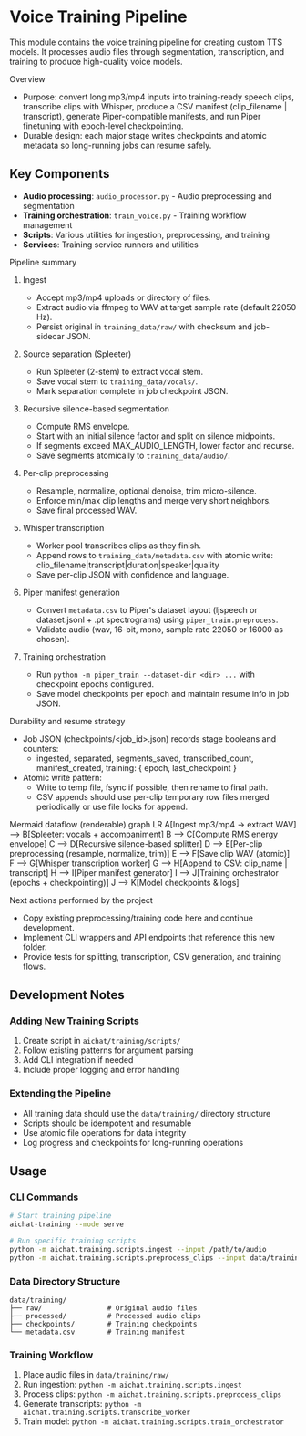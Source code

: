 # Voice Training Pipeline

This module contains the voice training pipeline for creating custom TTS models. It processes audio files through segmentation, transcription, and training to produce high-quality voice models.

Overview
- Purpose: convert long mp3/mp4 inputs into training-ready speech clips, transcribe clips with Whisper, produce a CSV manifest (clip_filename | transcript), generate Piper-compatible manifests, and run Piper finetuning with epoch-level checkpointing.
- Durable design: each major stage writes checkpoints and atomic metadata so long-running jobs can resume safely.

## Key Components
- **Audio processing**: `audio_processor.py` - Audio preprocessing and segmentation
- **Training orchestration**: `train_voice.py` - Training workflow management  
- **Scripts**: Various utilities for ingestion, preprocessing, and training
- **Services**: Training service runners and utilities

Pipeline summary
1. Ingest
   - Accept mp3/mp4 uploads or directory of files.
   - Extract audio via ffmpeg to WAV at target sample rate (default 22050 Hz).
   - Persist original in `training_data/raw/` with checksum and job-sidecar JSON.

2. Source separation (Spleeter)
   - Run Spleeter (2-stem) to extract vocal stem.
   - Save vocal stem to `training_data/vocals/`.
   - Mark separation complete in job checkpoint JSON.

3. Recursive silence-based segmentation
   - Compute RMS envelope.
   - Start with an initial silence factor and split on silence midpoints.
   - If segments exceed MAX_AUDIO_LENGTH, lower factor and recurse.
   - Save segments atomically to `training_data/audio/`.

4. Per-clip preprocessing
   - Resample, normalize, optional denoise, trim micro-silence.
   - Enforce min/max clip lengths and merge very short neighbors.
   - Save final processed WAV.

5. Whisper transcription
   - Worker pool transcribes clips as they finish.
   - Append rows to `training_data/metadata.csv` with atomic write: clip_filename|transcript|duration|speaker|quality
   - Save per-clip JSON with confidence and language.

6. Piper manifest generation
   - Convert `metadata.csv` to Piper's dataset layout (ljspeech or dataset.jsonl + .pt spectrograms) using `piper_train.preprocess`.
   - Validate audio (wav, 16-bit, mono, sample rate 22050 or 16000 as chosen).

7. Training orchestration
   - Run `python -m piper_train --dataset-dir <dir> ...` with checkpoint epochs configured.
   - Save model checkpoints per epoch and maintain resume info in job JSON.

Durability and resume strategy
- Job JSON (checkpoints/<job_id>.json) records stage booleans and counters:
  - ingested, separated, segments_saved, transcribed_count, manifest_created, training: { epoch, last_checkpoint }
- Atomic write pattern:
  - Write to temp file, fsync if possible, then rename to final path.
  - CSV appends should use per-clip temporary row files merged periodically or use file locks for append.

Mermaid dataflow (renderable)
graph LR
  A[Ingest mp3/mp4 -> extract WAV] --> B[Spleeter: vocals + accompaniment]
  B --> C[Compute RMS energy envelope]
  C --> D[Recursive silence-based splitter]
  D --> E[Per-clip preprocessing (resample, normalize, trim)]
  E --> F[Save clip WAV (atomic)]
  F --> G[Whisper transcription worker]
  G --> H[Append to CSV: clip_name | transcript]
  H --> I[Piper manifest generator]
  I --> J[Training orchestrator (epochs + checkpointing)]
  J --> K[Model checkpoints & logs]

Next actions performed by the project
- Copy existing preprocessing/training code here and continue development.
- Implement CLI wrappers and API endpoints that reference this new folder.
- Provide tests for splitting, transcription, CSV generation, and training flows.

## Development Notes

### Adding New Training Scripts
1. Create script in `aichat/training/scripts/`
2. Follow existing patterns for argument parsing
3. Add CLI integration if needed
4. Include proper logging and error handling

### Extending the Pipeline  
- All training data should use the `data/training/` directory structure
- Scripts should be idempotent and resumable
- Use atomic file operations for data integrity
- Log progress and checkpoints for long-running operations

## Usage

### CLI Commands
```bash
# Start training pipeline
aichat-training --mode serve

# Run specific training scripts
python -m aichat.training.scripts.ingest --input /path/to/audio
python -m aichat.training.scripts.preprocess_clips --input data/training/raw
```

### Data Directory Structure
```
data/training/
├── raw/                # Original audio files
├── processed/          # Processed audio clips
├── checkpoints/        # Training checkpoints
└── metadata.csv        # Training manifest
```

### Training Workflow
1. Place audio files in `data/training/raw/`
2. Run ingestion: `python -m aichat.training.scripts.ingest`
3. Process clips: `python -m aichat.training.scripts.preprocess_clips`
4. Generate transcripts: `python -m aichat.training.scripts.transcribe_worker`
5. Train model: `python -m aichat.training.scripts.train_orchestrator`